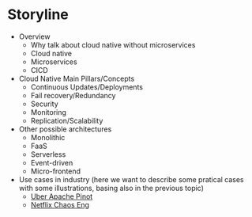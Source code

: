 # Storyline

- Overview
  - Why talk about cloud native without microservices
  - Cloud native
  - Microservices
  - CICD
- Cloud Native Main Pillars/Concepts
  - Continuous Updates/Deployments
  - Fail recovery/Redundancy
  - Security
  - Monitoring
  - Replication/Scalability
- Other possible architectures
  - Monolithic 
  - FaaS
  - Serverless
  - Event-driven
  - Micro-frontend
- Use cases in industry (here we want to describe some pratical cases with some illustrations, basing also in the previous topic)
  - [Uber Apache Pinot](https://www.uber.com/en-PT/blog/operating-apache-pinot/)
  - [Netflix Chaos Eng](https://netflixtechblog.com/chaos-engineering-upgraded-878d341f15fa)
